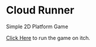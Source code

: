 # Cloud Runner
Simple 2D Platform Game

<a href="https://damith.itch.io/cluderunner"> Click Here<a/> to run the game on itch.
